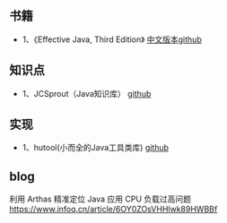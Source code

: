 ## 书籍
* 1、《Effective Java, Third Edition》 [中文版本github](https://github.com/sjsdfg/effective-java-3rd-chinese)

## 知识点   
* 1、JCSprout（Java知识库） [github](https://github.com/crossoverJie/JCSprout)

## 实现
* 1、hutool(小而全的Java工具类库) [github](https://github.com/looly/hutool)

## blog
利用 Arthas 精准定位 Java 应用 CPU 负载过高问题 https://www.infoq.cn/article/6OY0ZOsVHHlwk89HWBBf

